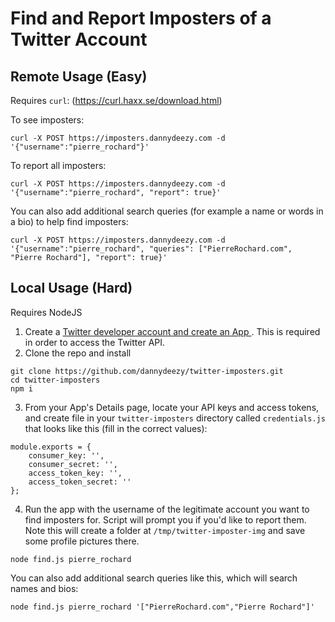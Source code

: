 # Find and Report Imposters of a Twitter Account

## Remote Usage (Easy)
Requires `curl`: (https://curl.haxx.se/download.html)

To see imposters:
```
curl -X POST https://imposters.dannydeezy.com -d '{"username":"pierre_rochard"}'
```
To report all imposters:
```
curl -X POST https://imposters.dannydeezy.com -d '{"username":"pierre_rochard", "report": true}'
```
You can also add additional search queries (for example a name or words in a bio) to help find imposters:
```
curl -X POST https://imposters.dannydeezy.com -d '{"username":"pierre_rochard", "queries": ["PierreRochard.com", "Pierre Rochard"], "report": true}'
```
## Local Usage (Hard)
Requires NodeJS
1. Create a [ Twitter developer account and create an App ](https://developer.twitter.com/). This is required in order to access the Twitter API.
2. Clone the repo and install
```
git clone https://github.com/dannydeezy/twitter-imposters.git
cd twitter-imposters
npm i
```
3. From your App's Details page, locate your API keys and access tokens, and create file in your `twitter-imposters` directory called `credentials.js` that looks like this (fill in the correct values):
```
module.exports = {
    consumer_key: '',
    consumer_secret: '',
    access_token_key: '',
    access_token_secret: ''
};
```
4. Run the app with the username of the legitimate account you want to find imposters for. Script will prompt you if you'd like to report them. Note this will create a folder at `/tmp/twitter-imposter-img` and save some profile pictures there.
```
node find.js pierre_rochard
```
You can also add additional search queries like this, which will search names and bios:
```
node find.js pierre_rochard '["PierreRochard.com","Pierre Rochard"]'
```